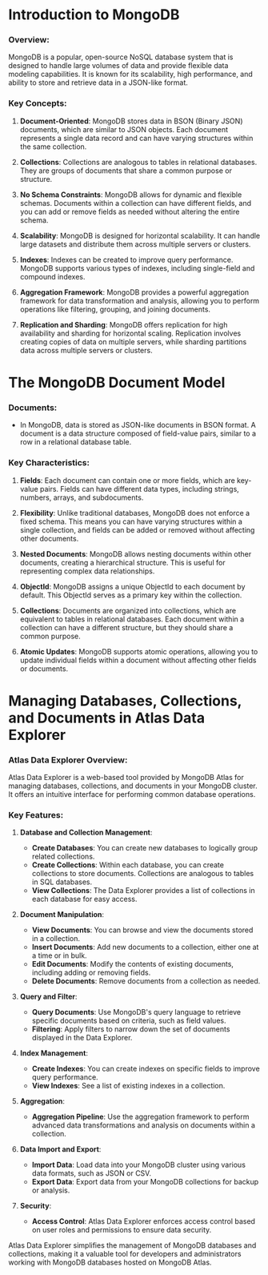 # Introduction to MongoDB

### Overview:
MongoDB is a popular, open-source NoSQL database system that is designed to handle large volumes of data and provide flexible data modeling capabilities. It is known for its scalability, high performance, and ability to store and retrieve data in a JSON-like format.

### Key Concepts:
1. **Document-Oriented**: MongoDB stores data in BSON (Binary JSON) documents, which are similar to JSON objects. Each document represents a single data record and can have varying structures within the same collection.

2. **Collections**: Collections are analogous to tables in relational databases. They are groups of documents that share a common purpose or structure.

3. **No Schema Constraints**: MongoDB allows for dynamic and flexible schemas. Documents within a collection can have different fields, and you can add or remove fields as needed without altering the entire schema.

4. **Scalability**: MongoDB is designed for horizontal scalability. It can handle large datasets and distribute them across multiple servers or clusters.

5. **Indexes**: Indexes can be created to improve query performance. MongoDB supports various types of indexes, including single-field and compound indexes.

6. **Aggregation Framework**: MongoDB provides a powerful aggregation framework for data transformation and analysis, allowing you to perform operations like filtering, grouping, and joining documents.

7. **Replication and Sharding**: MongoDB offers replication for high availability and sharding for horizontal scaling. Replication involves creating copies of data on multiple servers, while sharding partitions data across multiple servers or clusters.

# The MongoDB Document Model

### Documents:
- In MongoDB, data is stored as JSON-like documents in BSON format. A document is a data structure composed of field-value pairs, similar to a row in a relational database table.

### Key Characteristics:
1. **Fields**: Each document can contain one or more fields, which are key-value pairs. Fields can have different data types, including strings, numbers, arrays, and subdocuments.

2. **Flexibility**: Unlike traditional databases, MongoDB does not enforce a fixed schema. This means you can have varying structures within a single collection, and fields can be added or removed without affecting other documents.

3. **Nested Documents**: MongoDB allows nesting documents within other documents, creating a hierarchical structure. This is useful for representing complex data relationships.

4. **ObjectId**: MongoDB assigns a unique ObjectId to each document by default. This ObjectId serves as a primary key within the collection.

5. **Collections**: Documents are organized into collections, which are equivalent to tables in relational databases. Each document within a collection can have a different structure, but they should share a common purpose.

6. **Atomic Updates**: MongoDB supports atomic operations, allowing you to update individual fields within a document without affecting other fields or documents.

# Managing Databases, Collections, and Documents in Atlas Data Explorer

### Atlas Data Explorer Overview:
Atlas Data Explorer is a web-based tool provided by MongoDB Atlas for managing databases, collections, and documents in your MongoDB cluster. It offers an intuitive interface for performing common database operations.

### Key Features:

1. **Database and Collection Management**:
   - **Create Databases**: You can create new databases to logically group related collections.
   - **Create Collections**: Within each database, you can create collections to store documents. Collections are analogous to tables in SQL databases.
   - **View Collections**: The Data Explorer provides a list of collections in each database for easy access.

2. **Document Manipulation**:
   - **View Documents**: You can browse and view the documents stored in a collection.
   - **Insert Documents**: Add new documents to a collection, either one at a time or in bulk.
   - **Edit Documents**: Modify the contents of existing documents, including adding or removing fields.
   - **Delete Documents**: Remove documents from a collection as needed.

3. **Query and Filter**:
   - **Query Documents**: Use MongoDB's query language to retrieve specific documents based on criteria, such as field values.
   - **Filtering**: Apply filters to narrow down the set of documents displayed in the Data Explorer.

4. **Index Management**:
   - **Create Indexes**: You can create indexes on specific fields to improve query performance.
   - **View Indexes**: See a list of existing indexes in a collection.

5. **Aggregation**:
   - **Aggregation Pipeline**: Use the aggregation framework to perform advanced data transformations and analysis on documents within a collection.

6. **Data Import and Export**:
   - **Import Data**: Load data into your MongoDB cluster using various data formats, such as JSON or CSV.
   - **Export Data**: Export data from your MongoDB collections for backup or analysis.

7. **Security**:
   - **Access Control**: Atlas Data Explorer enforces access control based on user roles and permissions to ensure data security.

Atlas Data Explorer simplifies the management of MongoDB databases and collections, making it a valuable tool for developers and administrators working with MongoDB databases hosted on MongoDB Atlas.